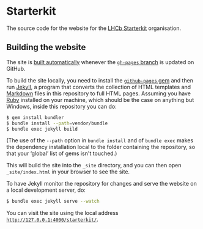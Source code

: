 # Starterkit

The source code for the website for the [LHCb Starterkit][the-site] organisation.

## Building the website

The site is [built automatically][gh-pages] whenever the [`gh-pages` 
branch][gh-pages-branch] is updated on GitHub.

To build the site locally, you need to install the [`github-pages` 
gem][gh-pages-gem] and then run [Jekyll][jekyll], a program that converts the 
collection of HTML templates and [Markdown][md] files in this repository to 
full HTML pages. Assuming you have [Ruby][ruby] installed on your machine, 
which should be the case on anything but Windows, inside this repository you 
can do:

```bash
$ gem install bundler
$ bundle install --path=vendor/bundle
$ bundle exec jekyll build
```

(The use of the `--path` option in `bundle install` and of `bundle exec` makes 
the dependency installation local to the folder containing the repository, so 
that your ‘global’ list of gems isn't touched.)

This will build the site into the `_site` directory, and you can then open 
`_site/index.html` in your browser to see the site.

To have Jekyll monitor the repository for changes and serve the website on a 
local development server, do:

```bash
$ bundle exec jekyll serve --watch
```

You can visit the site using the local address 
[`http://127.0.0.1:4000/starterkit/`][local-addr].

[the-site]: https://lhcb.github.io/starterkit
[gh-pages]: https://pages.github.com/
[gh-pages-branch]: https://github.com/lhcb/starterkit/tree/gh-pages
[gh-pages-gem]: https://github.com/github/pages-gem
[jekyll]: https://jekyllrb.com/
[md]: https://guides.github.com/features/mastering-markdown/
[ruby]: https://www.ruby-lang.org/
[local-addr]: http://127.0.0.1:4000/starterkit/
